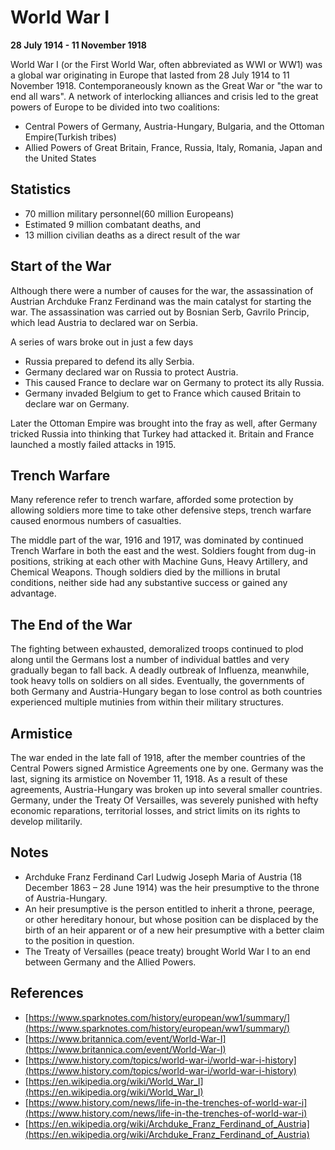 # World War I
**28 July 1914 - 11 November 1918**

World War I (or the First World War, often abbreviated as WWI or WW1) was a global war originating in Europe that lasted from 28 July 1914 to 11 November 1918. Contemporaneously known as the Great War or "the war to end all wars".
A network of interlocking alliances and crisis led to the great powers of Europe to be divided into two coalitions:
 - Central Powers of Germany, Austria-Hungary, Bulgaria, and the Ottoman Empire(Turkish tribes) 
 - Allied Powers of Great Britain, France, Russia, Italy, Romania, Japan and the United States


## Statistics
 - 70 million military personnel(60 million Europeans)
 - Estimated 9 million combatant deaths, and
 - 13 million civilian deaths as a direct result of the war

 ## Start of the War

Although there were a number of causes for the war, the assassination of Austrian Archduke Franz Ferdinand was the main catalyst for starting the war. The assassination was carried out by Bosnian Serb, Gavrilo Princip, which lead Austria to declared war on Serbia.

A series of wars broke out in just a few days
- Russia prepared to defend its ally Serbia. 
- Germany declared war on Russia to protect Austria.
- This caused France to declare war on Germany to protect its ally Russia.
- Germany invaded Belgium to get to France which caused Britain to declare war on Germany.

Later the Ottoman Empire was brought into the fray as well, after Germany tricked Russia into thinking that Turkey had attacked it. Britain and France launched a mostly failed attacks in 1915.

## Trench Warfare

Many reference refer to trench warfare, afforded some protection by allowing soldiers more time to take other defensive steps, trench warfare caused enormous numbers of casualties. 

The middle part of the war, 1916 and 1917, was dominated by continued Trench Warfare in both the east and the west. Soldiers fought from dug-in positions, striking at each other with Machine Guns, Heavy Artillery, and Chemical Weapons. Though soldiers died by the millions in brutal conditions, neither side had any substantive success or gained any advantage.

## The End of the War
The fighting between exhausted, demoralized troops continued to plod along until the Germans lost a number of individual battles and very gradually began to fall back. 
A deadly outbreak of Influenza, meanwhile, took heavy tolls on soldiers on all sides. Eventually, the governments of both Germany and Austria-Hungary began to lose control as both countries experienced multiple mutinies from within their military structures.

## Armistice
The war ended in the late fall of 1918, after the member countries of the Central Powers signed Armistice Agreements one by one. Germany was the last, signing its armistice on November 11, 1918. As a result of these agreements, Austria-Hungary was broken up into several smaller countries. Germany, under the Treaty Of Versailles, was severely punished with hefty economic reparations, territorial losses, and strict limits on its rights to develop militarily.

## Notes
- Archduke Franz Ferdinand Carl Ludwig Joseph Maria of Austria (18 December 1863 – 28 June 1914) was the heir presumptive to the throne of Austria-Hungary.
- An heir presumptive is the person entitled to inherit a throne, peerage, or other hereditary honour, but whose position can be displaced by the birth of an heir apparent or of a new heir presumptive with a better claim to the position in question.
- The Treaty of Versailles (peace treaty) brought World War I to an end between Germany and the Allied Powers. 

## References
 - [https://www.sparknotes.com/history/european/ww1/summary/](https://www.sparknotes.com/history/european/ww1/summary/)
 - [https://www.britannica.com/event/World-War-I](https://www.britannica.com/event/World-War-I)
 - [https://www.history.com/topics/world-war-i/world-war-i-history](https://www.history.com/topics/world-war-i/world-war-i-history)
 - [https://en.wikipedia.org/wiki/World_War_I](https://en.wikipedia.org/wiki/World_War_I)
 - [https://www.history.com/news/life-in-the-trenches-of-world-war-i](https://www.history.com/news/life-in-the-trenches-of-world-war-i)
 - [https://en.wikipedia.org/wiki/Archduke_Franz_Ferdinand_of_Austria](https://en.wikipedia.org/wiki/Archduke_Franz_Ferdinand_of_Austria)